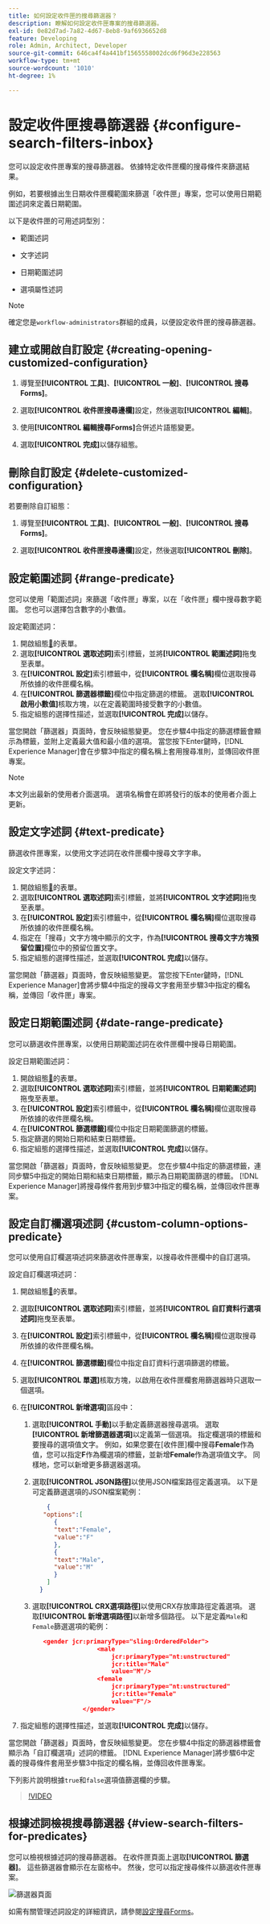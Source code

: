 ```yaml
---
title: 如何設定收件匣的搜尋篩選器？
description: 瞭解如何設定收件匣專案的搜尋篩選器。
exl-id: 0e82d7ad-7a82-4d67-8eb8-9af6936652d8
feature: Developing
role: Admin, Architect, Developer
source-git-commit: 646ca4f4a441bf1565558002dcd6f96d3e228563
workflow-type: tm+mt
source-wordcount: '1010'
ht-degree: 1%

---
```


# 設定收件匣搜尋篩選器 {#configure-search-filters-inbox}

您可以設定收件匣專案的搜尋篩選器。 依據特定收件匣欄的搜尋條件來篩選結果。

例如，若要根據出生日期收件匣欄範圍來篩選「收件匣」專案，您可以使用日期範圍述詞來定義日期範圍。

以下是收件匣的可用述詞型別：

* 範圍述詞

* 文字述詞

* 日期範圍述詞

* 選項屬性述詞

>[!NOTE]
>
>確定您是`workflow-administrators`群組的成員，以便設定收件匣的搜尋篩選器。

## 建立或開啟自訂設定 {#creating-opening-customized-configuration}

1. 導覽至&#x200B;**[!UICONTROL 工具]**、**[!UICONTROL 一般]**、**[!UICONTROL 搜尋Forms]**。

1. 選取&#x200B;**[!UICONTROL 收件匣搜尋邊欄]**&#x200B;設定，然後選取&#x200B;**[!UICONTROL 編輯]**。
1. 使用&#x200B;**[!UICONTROL 編輯搜尋Forms]**&#x200B;合併述片語態變更。
1. 選取&#x200B;**[!UICONTROL 完成]**&#x200B;以儲存組態。

## 刪除自訂設定 {#delete-customized-configuration}

若要刪除自訂組態：

1. 導覽至&#x200B;**[!UICONTROL 工具]**、**[!UICONTROL 一般]**、**[!UICONTROL 搜尋Forms]**。

1. 選取&#x200B;**[!UICONTROL 收件匣搜尋邊欄]**&#x200B;設定，然後選取&#x200B;**[!UICONTROL 刪除]**。

## 設定範圍述詞 {#range-predicate}

您可以使用「範圍述詞」來篩選「收件匣」專案，以在「收件匣」欄中搜尋數字範圍。 您也可以選擇包含數字的小數值。

設定範圍述詞：

1. 開啟組態[&#128279;](#creating-opening-customized-configuration)的表單。
1. 選取&#x200B;**[!UICONTROL 選取述詞]**&#x200B;索引標籤，並將&#x200B;**[!UICONTROL 範圍述詞]**&#x200B;拖曳至表單。
1. 在&#x200B;**[!UICONTROL 設定]**&#x200B;索引標籤中，從&#x200B;**[!UICONTROL 欄名稱]**&#x200B;欄位選取搜尋所依據的收件匣欄名稱。
1. 在&#x200B;**[!UICONTROL 篩選器標籤]**&#x200B;欄位中指定篩選的標籤。 選取&#x200B;**[!UICONTROL 啟用小數值]**&#x200B;核取方塊，以在定義範圍時接受數字的小數值。
1. 指定組態的選擇性描述，並選取&#x200B;**[!UICONTROL 完成]**&#x200B;以儲存。

當您開啟「篩選器」頁面時，會反映組態變更。 您在步驟4中指定的篩選標籤會顯示為標籤，並附上定義最大值和最小值的選項。 當您按下Enter鍵時，[!DNL Experience Manager]會在步驟3中指定的欄名稱上套用搜尋准則，並傳回收件匣專案。

>[!NOTE]
>
>本文列出最新的使用者介面選項。 選項名稱會在即將發行的版本的使用者介面上更新。

## 設定文字述詞 {#text-predicate}

篩選收件匣專案，以使用文字述詞在收件匣欄中搜尋文字字串。

設定文字述詞：

1. 開啟組態[&#128279;](#creating-opening-customized-configuration)的表單。
1. 選取&#x200B;**[!UICONTROL 選取述詞]**&#x200B;索引標籤，並將&#x200B;**[!UICONTROL 文字述詞]**&#x200B;拖曳至表單。
1. 在&#x200B;**[!UICONTROL 設定]**&#x200B;索引標籤中，從&#x200B;**[!UICONTROL 欄名稱]**&#x200B;欄位選取搜尋所依據的收件匣欄名稱。
1. 指定在「搜尋」文字方塊中顯示的文字，作為&#x200B;**[!UICONTROL 搜尋文字方塊預留位置]**&#x200B;欄位中的預留位置文字。
1. 指定組態的選擇性描述，並選取&#x200B;**[!UICONTROL 完成]**&#x200B;以儲存。

當您開啟「篩選器」頁面時，會反映組態變更。 當您按下Enter鍵時，[!DNL Experience Manager]會將步驟4中指定的搜尋文字套用至步驟3中指定的欄名稱，並傳回「收件匣」專案。

## 設定日期範圍述詞 {#date-range-predicate}

您可以篩選收件匣專案，以使用日期範圍述詞在收件匣欄中搜尋日期範圍。

設定日期範圍述詞：

1. 開啟組態[&#128279;](#creating-opening-customized-configuration)的表單。
1. 選取&#x200B;**[!UICONTROL 選取述詞]**&#x200B;索引標籤，並將&#x200B;**[!UICONTROL 日期範圍述詞]**&#x200B;拖曳至表單。
1. 在&#x200B;**[!UICONTROL 設定]**&#x200B;索引標籤中，從&#x200B;**[!UICONTROL 欄名稱]**&#x200B;欄位選取搜尋所依據的收件匣欄名稱。
1. 在&#x200B;**[!UICONTROL 篩選標籤]**&#x200B;欄位中指定日期範圍篩選的標籤。
1. 指定篩選的開始日期和結束日期標籤。
1. 指定組態的選擇性描述，並選取&#x200B;**[!UICONTROL 完成]**&#x200B;以儲存。

當您開啟「篩選器」頁面時，會反映組態變更。 您在步驟4中指定的篩選標籤，連同步驟5中指定的開始日期和結束日期標籤，顯示為日期範圍篩選的標籤。 [!DNL Experience Manager]將搜尋條件套用到步驟3中指定的欄名稱，並傳回收件匣專案。

## 設定自訂欄選項述詞 {#custom-column-options-predicate}

您可以使用自訂欄選項述詞來篩選收件匣專案，以搜尋收件匣欄中的自訂選項。

設定自訂欄選項述詞：

1. 開啟組態[&#128279;](#creating-opening-customized-configuration)的表單。
1. 選取&#x200B;**[!UICONTROL 選取述詞]**&#x200B;索引標籤，並將&#x200B;**[!UICONTROL 自訂資料行選項述詞]**&#x200B;拖曳至表單。
1. 在&#x200B;**[!UICONTROL 設定]**&#x200B;索引標籤中，從&#x200B;**[!UICONTROL 欄名稱]**&#x200B;欄位選取搜尋所依據的收件匣欄名稱。
1. 在&#x200B;**[!UICONTROL 篩選標籤]**&#x200B;欄位中指定自訂資料行選項篩選的標籤。
1. 選取&#x200B;**[!UICONTROL 單選]**&#x200B;核取方塊，以啟用在收件匣欄套用篩選器時只選取一個選項。
1. 在&#x200B;**[!UICONTROL 新增選項]**&#x200B;區段中：
   1. 選取&#x200B;**[!UICONTROL 手動]**&#x200B;以手動定義篩選器搜尋選項。 選取&#x200B;**[!UICONTROL 新增篩選器選項]**&#x200B;以定義第一個選項。 指定欄選項的標籤和要搜尋的選項值文字。 例如，如果您要在[收件匣]欄中搜尋&#x200B;**Female**&#x200B;作為值，您可以指定&#x200B;**F**&#x200B;作為欄選項的標籤，並新增&#x200B;**Female**&#x200B;作為選項值文字。 同樣地，您可以新增更多篩選器選項。
   1. 選取&#x200B;**[!UICONTROL JSON路徑]**&#x200B;以使用JSON檔案路徑定義選項。 以下是可定義篩選選項的JSON檔案範例：

      ```JSON
          {
         "options":[
            {
            "text":"Female",
            "value":"F"
            },
            {
            "text":"Male",
            "value":"M"
            }
          ]
        }
      ```

   1. 選取&#x200B;**[!UICONTROL CRX選項路徑]**&#x200B;以使用CRX存放庫路徑定義選項。 選取&#x200B;**[!UICONTROL 新增選項路徑]**&#x200B;以新增多個路徑。 以下是定義`Male`和`Female`篩選選項的範例：

      ```JSON
         <gender jcr:primaryType="sling:OrderedFolder">
                        <male
                            jcr:primaryType="nt:unstructured"
                            jcr:title="Male"
                            value="M"/>
                        <female
                            jcr:primaryType="nt:unstructured"
                            jcr:title="Female"
                            value="F"/>
                    </gender>
      ```

1. 指定組態的選擇性描述，並選取&#x200B;**[!UICONTROL 完成]**&#x200B;以儲存。

當您開啟「篩選器」頁面時，會反映組態變更。 您在步驟4中指定的篩選器標籤會顯示為「自訂欄選項」述詞的標籤。 [!DNL Experience Manager]將步驟6中定義的搜尋條件套用至步驟3中指定的欄名稱，並傳回收件匣專案。

下列影片說明根據`true`和`false`選項值篩選欄的步驟。

>[!VIDEO](https://video.tv.adobe.com/v/335679)

## 根據述詞檢視搜尋篩選器 {#view-search-filters-for-predicates}

您可以檢視根據述詞的搜尋篩選器。 在收件匣頁面上選取&#x200B;**[!UICONTROL 篩選器]**。 這些篩選器會顯示在左窗格中。 然後，您可以指定搜尋條件以篩選收件匣專案。

![篩選器頁面](assets/apply-filters.png)

如需有關管理述詞設定的詳細資訊，請參閱[設定搜尋Forms](search-forms.md)。

